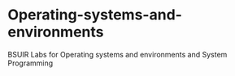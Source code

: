 # Operating-systems-and-environments
BSUIR Labs for Operating systems and environments and System Programming
